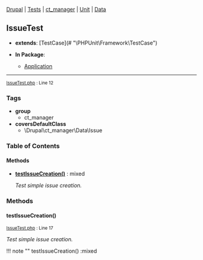 
[Drupal](../namespaces/drupal.md) | [Tests](../namespaces/drupal-tests.md) | [ct_manager](../namespaces/drupal-tests-ct-manager.md) | [Unit](../namespaces/drupal-tests-ct-manager-unit.md) | [Data](../namespaces/drupal-tests-ct-manager-unit-data.md)

## IssueTest

- **extends**: [TestCase](# &quot;\PHPUnit\Framework\TestCase&quot;)

- **In Package**:
    - [Application](../packages/Application.md)
  


---





<small>[IssueTest.php](../files/web-modules-custom-ct-manager-tests-src-unit-data-issuetest.md) : Line 12</small>





### Tags

- **group**
  - ct_manager
- **coversDefaultClass**
  - \Drupal\ct_manager\Data\Issue





### Table of Contents










#### Methods
- **[testIssueCreation()](../classes/Drupal-Tests-ct-manager-Unit-Data-IssueTest.md#testissuecreation)**
           : mixed

  *Test simple issue creation.*









### Methods

#### testIssueCreation()

<small>[IssueTest.php](../files/web-modules-custom-ct-manager-tests-src-unit-data-issuetest.md) : Line 17</small>

*Test simple issue creation.*

!!! note ""
    testIssueCreation() :mixed












